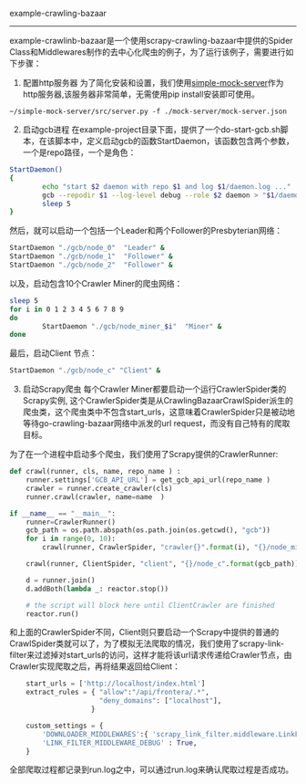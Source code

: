 
example-crawling-bazaar

------------------------------------------------
example-crawlinb-bazaar是一个使用scrapy-crawling-bazaar中提供的Spider Class和Middlewares制作的去中心化爬虫的例子，为了运行该例子，需要进行如下步骤：

1) 配置http服务器
为了简化安装和设置，我们使用[simple-mock-server](https://github.com/jonathadv/simple-mock-server)作为http服务器,该服务器非常简单，无需使用pip install安装即可使用。

```shell
~/simple-mock-server/src/server.py -f ./mock-server/mock-server.json
```

2) 启动gcb进程
在example-project目录下面，提供了一个do-start-gcb.sh脚本，在该脚本中，定义启动gcb的函数StartDaemon，该函数包含两个参数，一个是repo路径，一个是角色：

```bash
StartDaemon()
{
        echo "start $2 daemon with repo $1 and log $1/daemon.log ..."
        gcb --repodir $1 --log-level debug --role $2 daemon > "$1/daemon.log" 2>&1
        sleep 5
}
```

然后，就可以启动一个包括一个Leader和两个Follower的Presbyterian网络：
```bash 
StartDaemon "./gcb/node_0"  "Leader" &
StartDaemon "./gcb/node_1"  "Follower" &
StartDaemon "./gcb/node_2"  "Follower" &
```

以及，启动包含10个Crawler Miner的爬虫网络：

```bash
sleep 5
for i in 0 1 2 3 4 5 6 7 8 9
do
        StartDaemon "./gcb/node_miner_$i"  "Miner" &
done
```

最后，启动Client 节点：

```bash
StartDaemon "./gcb/node_c" "Client" &
```

3) 启动Scrapy爬虫
每个Crawler Miner都要启动一个运行CrawlerSpider类的Scrapy实例, 这个CrawlerSpider类是从CrawlingBazaarCrawlSpider派生的爬虫类，这个爬虫类中不包含start_urls，这意味着CrawlerSpider只是被动地等待go-crawling-bazaar网络中派发的url request，而没有自己特有的爬取目标。

为了在一个进程中启动多个爬虫，我们使用了Scrapy提供的CrawlerRunner:

```python
def crawl(runner, cls, name, repo_name ) :
    runner.settings['GCB_API_URL'] = get_gcb_api_url(repo_name )
    crawler = runner.create_crawler(cls)
    runner.crawl(crawler, name=name  )

if __name__ == "__main__":
    runner=CrawlerRunner()
    gcb_path = os.path.abspath(os.path.join(os.getcwd(), "gcb"))
    for i in range(0, 10):
        crawl(runner, CrawlerSpider, "crawler{}".format(i), "{}/node_miner_{}".format(gcb_path,i))

    crawl(runner, ClientSpider, "client", "{}/node_c".format(gcb_path))

    d = runner.join()
    d.addBoth(lambda _: reactor.stop())

    # the script will block here until ClientCrawler are finished
    reactor.run()
```

和上面的CrawlerSpider不同，Client则只要启动一个Scrapy中提供的普通的CrawlSpider类就可以了，为了模拟无法爬取的情况，我们使用了scrapy-link-filter来过滤掉对start_urls的访问，这样才能将该url请求传递给Crawler节点，由Crawler实现爬取之后，再将结果返回给Client：

```python
    start_urls = ['http://localhost/index.html']
    extract_rules = { "allow":"/api/frontera/.*",
                      "deny_domains": ["localhost"],
                    }

    custom_settings = {
        'DOWNLOADER_MIDDLEWARES':{ 'scrapy_link_filter.middleware.LinkFilterMiddleware': 50 },
        'LINK_FILTER_MIDDLEWARE_DEBUG' : True,
    }

```

全部爬取过程都记录到run.log之中，可以通过run.log来确认爬取过程是否成功。
